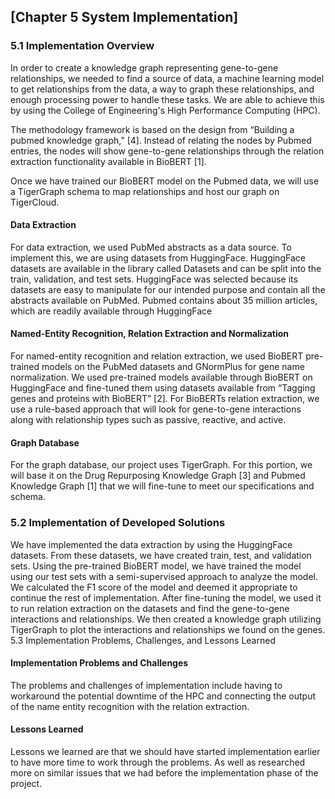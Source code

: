 ## [Chapter 5 System Implementation]
### 5.1	Implementation Overview

In order to create a knowledge graph representing gene-to-gene relationships, we needed to find a source of data, a machine learning model to get relationships from the data, a way to graph these relationships, and enough processing power to handle these tasks. We are able to achieve this by using the College of Engineering's High Performance Computing (HPC).

The methodology framework is based on the design from “Building a pubmed knowledge graph,” [4]. Instead of relating the nodes by Pubmed entries, the nodes will show gene-to-gene relationships through the relation extraction functionality available in BioBERT [1].

Once we have trained our BioBERT model on the Pubmed data, we will use a TigerGraph schema to map relationships and host our graph on TigerCloud.

#### Data Extraction
For data extraction, we used PubMed abstracts as a data source. To implement this, we are using datasets from HuggingFace. HuggingFace datasets are available in the library called Datasets and can be split into the train, validation, and test sets. HuggingFace was selected because its datasets are easy to manipulate for our intended purpose and contain all the abstracts available on PubMed. Pubmed contains about 35 million articles, which are readily available through HuggingFace

#### Named-Entity Recognition, Relation Extraction and Normalization
For named-entity recognition and relation extraction, we used BioBERT pre-trained models on the PubMed datasets and GNormPlus for gene name normalization. We used pre-trained models available through BioBERT on HuggingFace and fine-tuned them using datasets available from “Tagging genes and proteins with BioBERT” [2]. For BioBERTs relation extraction, we use a rule-based approach that will look for gene-to-gene interactions along with relationship types such as passive, reactive, and active.

#### Graph Database
For the graph database, our project uses TigerGraph. For this portion, we will base it on the Drug Repurposing Knowledge Graph [3] and Pubmed Knowledge Graph [1] that we will fine-tune to meet our specifications and schema. 


### 5.2 Implementation of Developed Solutions

We have implemented the data extraction by using the HuggingFace datasets. From these datasets, we have created train, test, and validation sets. Using the pre-trained BioBERT model, we have trained the model using our test sets with a semi-supervised approach to analyze the model. We calculated the F1 score of the model and deemed it appropriate to continue the rest of implementation. After fine-tuning the model, we used it to run relation extraction on the datasets and find the gene-to-gene interactions and relationships. We then created a knowledge graph utilizing TigerGraph to plot the interactions and relationships we found on the genes. 
5.3 Implementation Problems, Challenges, and Lessons Learned

#### Implementation Problems and Challenges
The problems and challenges of implementation include having to workaround the potential downtime of the HPC and connecting the output of the name entity recognition with the relation extraction. 

#### Lessons Learned
Lessons we learned are that we should have started implementation earlier to have more time to work through the problems. As well as researched more on similar issues that we had before the implementation phase of the project. 
